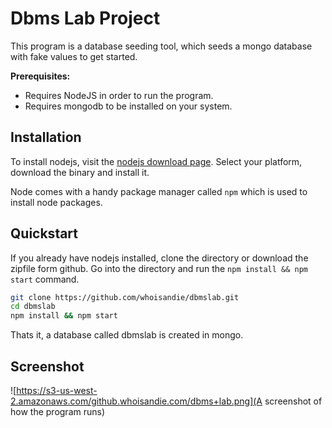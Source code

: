 Dbms Lab Project
================

This program is a database seeding tool, which seeds a mongo database with fake values to get started.

**Prerequisites:**
- Requires NodeJS in order to run the program.
- Requires mongodb to be installed on your system.

## Installation
To install nodejs, visit the [nodejs download page](http://nodejs.org/download/). Select your platform, download the binary and install it.

Node comes with a handy package manager called `npm` which is used to install node packages.

## Quickstart
If you already have nodejs installed, clone the directory or download the zipfile form github. Go into the directory and run the `npm install && npm start` command.

```bash
git clone https://github.com/whoisandie/dbmslab.git
cd dbmslab
npm install && npm start
```

Thats it, a database called dbmslab is created in mongo.

## Screenshot

![https://s3-us-west-2.amazonaws.com/github.whoisandie.com/dbms+lab.png](A screenshot of how the program runs)